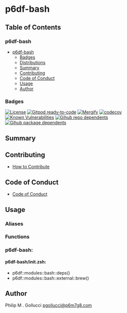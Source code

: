 # p6df-bash

## Table of Contents


### p6df-bash
- [p6df-bash](#p6df-bash)
  - [Badges](#badges)
  - [Distributions](#distributions)
  - [Summary](#summary)
  - [Contributing](#contributing)
  - [Code of Conduct](#code-of-conduct)
  - [Usage](#usage)
  - [Author](#author)

### Badges

[![License](https://img.shields.io/badge/License-Apache%202.0-yellowgreen.svg)](https://opensource.org/licenses/Apache-2.0)
[![Gitpod ready-to-code](https://img.shields.io/badge/Gitpod-ready--to--code-blue?logo=gitpod)](https://gitpod.io/#https://github.com/p6m7g8/p6df-bash)
[![Mergify](https://img.shields.io/endpoint.svg?url=https://gh.mergify.io/badges/p6m7g8/p6df-bash/&style=flat)](https://mergify.io)
[![codecov](https://codecov.io/gh/p6m7g8/p6df-bash/branch/master/graph/badge.svg?token=14Yj1fZbew)](https://codecov.io/gh/p6m7g8/p6df-bash)
[![Known Vulnerabilities](https://snyk.io/test/github/p6m7g8/p6df-bash/badge.svg?targetFile=package.json)](https://snyk.io/test/github/p6m7g8/p6df-bash?targetFile=package.json)
[![Gihub repo dependents](https://badgen.net/github/dependents-repo/p6m7g8/p6df-bash)](https://github.com/p6m7g8/p6df-bash/network/dependents?dependent_type=REPOSITORY)
[![Gihub package dependents](https://badgen.net/github/dependents-pkg/p6m7g8/p6df-bash)](https://github.com/p6m7g8/p6df-bash/network/dependents?dependent_type=PACKAGE)

## Summary

## Contributing

- [How to Contribute](CONTRIBUTING.md)

## Code of Conduct

- [Code of Conduct](https://github.com/p6m7g8/.github/blob/master/CODE_OF_CONDUCT.md)

## Usage


### Aliases


### Functions

### p6df-bash:

#### p6df-bash/init.zsh:

- p6df::modules::bash::deps()
- p6df::modules::bash::external::brew()



## Author

Philip M . Gollucci <pgollucci@p6m7g8.com>
